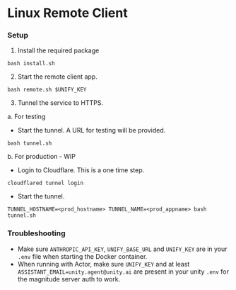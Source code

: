 # Linux Remote Client

### Setup

1. Install the required package

`bash install.sh`

2. Start the remote client app.

`bash remote.sh $UNIFY_KEY`

3. Tunnel the service to HTTPS.

a. For testing

- Start the tunnel. A URL for testing will be provided.

`bash tunnel.sh`

b. For production - WIP

- Login to Cloudflare. This is a one time step.

`cloudflared tunnel login`

- Start the tunnel.

`TUNNEL_HOSTNAME=<prod_hostname> TUNNEL_NAME=<prod_appname> bash tunnel.sh`

### Troubleshooting

- Make sure `ANTHROPIC_API_KEY`, `UNIFY_BASE_URL` and `UNIFY_KEY` are in your `.env` file when starting the Docker container.
- When running with Actor, make sure `UNIFY_KEY` and at least `ASSISTANT_EMAIL=unity.agent@unity.ai` are present in your unity `.env` for the magnitude server auth to work.
